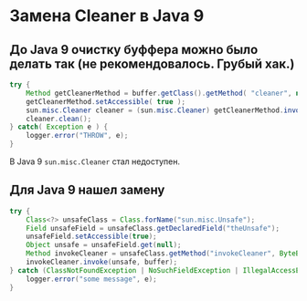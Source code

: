 # Замена Cleaner в Java 9
## До Java 9 очистку буффера можно было делать так (не рекомендовалось. Грубый хак.)
```java
try {
    Method getCleanerMethod = buffer.getClass().getMethod( "cleaner", new Class[0] );
    getCleanerMethod.setAccessible( true );
    sun.misc.Cleaner cleaner = (sun.misc.Cleaner) getCleanerMethod.invoke( buffer );
    cleaner.clean();
} catch( Exception e ) {
    logger.error("THROW", e);
}
```
В Java 9 `sun.misc.Cleaner` стал недоступен.

## Для Java 9 нашел замену
```java
try {
    Class<?> unsafeClass = Class.forName("sun.misc.Unsafe");
    Field unsafeField = unsafeClass.getDeclaredField("theUnsafe");
    unsafeField.setAccessible(true);
    Object unsafe = unsafeField.get(null);
    Method invokeCleaner = unsafeClass.getMethod("invokeCleaner", ByteBuffer.class);
    invokeCleaner.invoke(unsafe, buffer);
} catch (ClassNotFoundException | NoSuchFieldException | IllegalAccessException | InvocationTargetException | NoSuchMethodException e) {
    logger.error("some message", e);
}
```